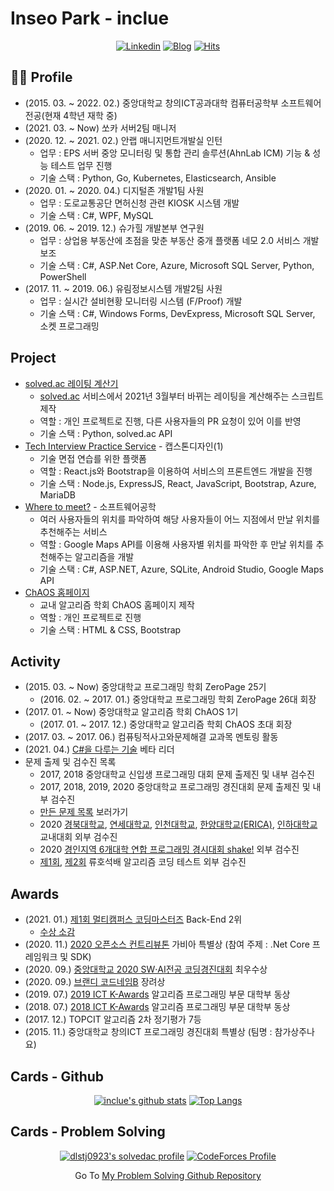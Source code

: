 # Inseo Park - inclue

<div align="center">
 
[![Linkedin](https://img.shields.io/badge/-LinkedIn-blue?style=flat-square&logo=Linkedin&logoColor=white)](https://www.linkedin.com/in/inclue/)
[![Blog](http://img.shields.io/badge/-Tech%20blog-black?style=flat-square&logo=blogger&logoColor=white)](https://inclue.kr/)
[![Hits](https://hits.seeyoufarm.com/api/count/incr/badge.svg?url=https%3A%2F%2Fgithub.com%2Finclue)](https://github.com/inclue)

</div>

## 🙋‍♂️ Profile
 - (2015. 03. ~ 2022. 02.) 중앙대학교 창의ICT공과대학 컴퓨터공학부 소프트웨어전공(현재 4학년 재학 중)
 - (2021. 03. ~ Now) 쏘카 서버2팀 매니저
 - (2020. 12. ~ 2021. 02.) 안랩 매니지먼트개발실 인턴
   - 업무 : EPS 서버 중앙 모니터링 및 통합 관리 솔루션(AhnLab ICM) 기능 & 성능 테스트 업무 진행
   - 기술 스택 : Python, Go, Kubernetes, Elasticsearch, Ansible
 - (2020. 01. ~ 2020. 04.) 디지털존 개발1팀 사원
   - 업무 : 도로교통공단 면허신청 관련 KIOSK 시스템 개발
   - 기술 스택 : C#, WPF, MySQL
 - (2019. 06. ~ 2019. 12.) 슈가힐 개발본부 연구원
   - 업무 : 상업용 부동산에 초점을 맞춘 부동산 중개 플랫폼 네모 2.0 서비스 개발 보조
   - 기술 스택 : C#, ASP.Net Core, Azure, Microsoft SQL Server, Python, PowerShell
 - (2017. 11. ~ 2019. 06.) 유림정보시스템 개발2팀 사원
   - 업무 : 실시간 설비현황 모니터링 시스템 (F/Proof) 개발
   - 기술 스택 : C#, Windows Forms, DevExpress, Microsoft SQL Server, 소켓 프로그래밍

## Project
 - [solved.ac 레이팅 계산기](https://github.com/inclue/SolvedacNewratingCalculator)
   - [solved.ac](https://solved.ac/) 서비스에서 2021년 3월부터 바뀌는 레이팅을 계산해주는 스크립트 제작
   - 역할 : 개인 프로젝트로 진행, 다른 사용자들의 PR 요청이 있어 이를 반영
   - 기술 스택 : Python, solved.ac API
 - [Tech Interview Practice Service](https://github.com/zeropage/tips) - 캡스톤디자인(1)
   - 기술 면접 연습를 위한 플랫폼
   - 역할 : React.js와 Bootstrap을 이용하여 서비스의 프론트엔드 개발을 진행
   - 기술 스택 : Node.js, ExpressJS, React, JavaScript, Bootstrap, Azure, MariaDB
 - [Where to meet?](https://github.com/ChristopherJdL/wheretomeet-api) - 소프트웨어공학
   - 여러 사용자들의 위치를 파악하여 해당 사용자들이 어느 지점에서 만날 위치를 추천해주는 서비스
   - 역할 : Google Maps API를 이용해 사용자별 위치를 파악한 후 만날 위치를 추천해주는 알고리즘을 개발
   - 기술 스택 : C#, ASP.NET, Azure, SQLite, Android Studio, Google Maps API
 - [ChAOS 홈페이지](https://github.com/cauchaos/cauchaos.github.io)
   - 교내 알고리즘 학회 ChAOS 홈페이지 제작
   - 역할 : 개인 프로젝트로 진행
   - 기술 스택 : HTML & CSS, Bootstrap

## Activity
 - (2015. 03. ~ Now) 중앙대학교 프로그래밍 학회 ZeroPage 25기
   - (2016. 02. ~ 2017. 01.) 중앙대학교 프로그래밍 학회 ZeroPage 26대 회장
 - (2017. 01. ~ Now) 중앙대학교 알고리즘 학회 ChAOS 1기
   - (2017. 01. ~ 2017. 12.) 중앙대학교 알고리즘 학회 ChAOS 초대 회장
 - (2017. 03. ~ 2017. 06.) 컴퓨팅적사고와문제해결 교과목 멘토링 활동
 - (2021. 04.) [C#을 다루는 기술](http://www.yes24.com/Product/Goods/101511486) 베타 리더
 - 문제 출제 및 검수진 목록
   - 2017, 2018 중앙대학교 신입생 프로그래밍 대회 문제 출제진 및 내부 검수진
   - 2017, 2018, 2019, 2020 중앙대학교 프로그래밍 경진대회 문제 출제진 및 내부 검수진
   - [만든 문제 목록](https://www.acmicpc.net/problemset?sort=no_asc&author=dlstj0923&author_type=1) 보러가기
   - 2020 [경북대학교](https://www.acmicpc.net/contest/view/545), [연세대학교](https://www.acmicpc.net/contest/view/550), [인천대학교](https://www.acmicpc.net/contest/view/571), [한양대학교(ERICA)](https://www.acmicpc.net/category/detail/2374), [인하대학교](https://www.acmicpc.net/contest/view/579) 교내대회 외부 검수진
   - 2020 [경인지역 6개대학 연합 프로그래밍 경시대회 shake!](https://www.acmicpc.net/category/detail/2399) 외부 검수진
   - [제1회](https://www.acmicpc.net/contest/view/557), [제2회](https://www.acmicpc.net/contest/view/603) 류호석배 알고리즘 코딩 테스트 외부 검수진

## Awards
 - (2021. 01.) [제1회 멀티캠퍼스 코딩마스터즈](https://www.multicampus.com/common/board/boardMstr/124386?bltndSno=12351964) Back-End 2위
   - [수상 소감](https://lc.multicampus.com/creal/#/feed?feedId=LFB20210318102162541)
 - (2020. 11.) [2020 오픈소스 컨트리뷰톤](https://www.oss.kr/contributhon_notice/show/bf01f047-eb8e-429a-a986-3560bf6d691e) 가비아 특별상 (참여 주제 : .Net Core 프레임워크 및 SDK)
 - (2020. 09.) [중앙대학교 2020 SW‧AI전공 코딩경진대회](https://programmers.co.kr/competitions/515/cau-2020-sw-ai-coding-contest) 최우수상
 - (2020. 09.) [브랜디 코드네임B](https://brandi.goorm.io/assessment/22248/2020-%EB%B8%8C%EB%9E%9C%EB%94%94-%EC%BD%94%EB%94%A9%EB%8C%80%ED%9A%8C-%EC%BD%94%EB%93%9C%EB%84%A4%EC%9E%84b_) 장려상
 - (2019. 07.) [2019 ICT K-Awards](http://kise.or.kr/new/s2/s2_19.php) 알고리즘 프로그래밍 부문 대학부 동상
 - (2018. 07.) [2018 ICT K-Awards](http://kise.or.kr/new/s2/s2_19.php) 알고리즘 프로그래밍 부문 대학부 동상
 - (2017. 12.) TOPCIT 알고리즘 2차 정기평가 7등
 - (2015. 11.) 중앙대학교 창의ICT 프로그래밍 경진대회 특별상 (팀명 : 참가상주나요)
   
## Cards - Github
<div align="center">

[![inclue's github stats](https://github-readme-stats.vercel.app/api?username=inclue&show_icons=true&hide_border=true)](https://github.com/inclue)
[![Top Langs](https://github-readme-stats.vercel.app/api/top-langs/?username=inclue&layout=compact)](https://github.com/inclue)

</div>

## Cards - Problem Solving
<div align="center">

[![dlstj0923's solvedac profile](http://mazassumnida.wtf/api/v2/generate_badge?boj=dlstj0923)](https://solved.ac/profile/dlstj0923)
[![CodeForces Profile](http://cf.leed.at?id=inclue)](https://codeforces.com/profile/inclue)

</div>

<div align="center">
 
Go To [My Problem Solving Github Repository](https://github.com/inclue/Algorithm-Solution)

</div>
